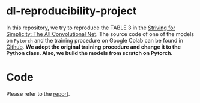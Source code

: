 # dl-reproducibility-project
In this repository, we try to reproduce the TABLE 3 in the [Striving for Simplicity: The All Convolutional Net](https://arxiv.org/abs/1412.6806). The source code of one of the models on ```Pytorch``` and the training procedure on Google Colab can be found in [Github](https://github.com/StefOe/all-conv-pytorch). **We adopt the original training procedure and change it to the Python class. Also, we build the models from scratch on Pytorch.**

#  Code
Please refer to the [report](https://github.com/wtsyang/dl-reproducibility-project/blob/master/Report.ipynb).

